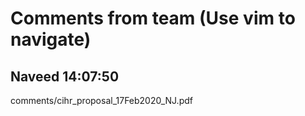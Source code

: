 # Comments from team (Use vim to navigate) 

## Naveed 14:07:50

comments/cihr_proposal_17Feb2020_NJ.pdf

